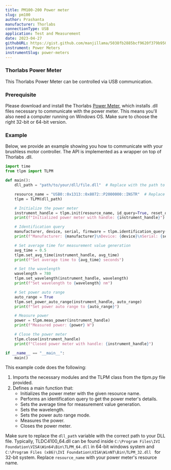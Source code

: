 ```yaml
---
title: PM100-200 Power meter
slug: pm100
author: Prashanta
manufacturer: Thorlabs
connectionType: USB
application: Test and Measurement
date: 2023-04-27
githubURL: https://gist.github.com/manjillama/5038fb2885bcf9620f379b950dde6f2c
instrument: Power Meters
instrumentSlug: power-meters
---
```

### **Thorlabs Power Meter**
This Thorlabs Power Meter can be controlled via USB communication.

### **Prerequisite**
Please download and install the Thorlabs [Power Meter](https://www.thorlabs.com/software_pages/ViewSoftwarePage.cfm?Code=PM100x), which installs .dll files necessary to communicate with the power meter. This means you'll also need a computer running on Windows OS. Make sure to choose the right 32-bit or 64-bit version. 

### **Example**
Below, we provide an example showing you how to communicate with your brushless motor controller. The API is implemented as a wrapper on top of Thorlabs .dll.

```python
import time
from tlpm import TLPM

def main():
    dll_path = "path/to/your/dll/file.dll"  # Replace with the path to your DLL file. TLPM_64.dll for 64-bit system and TLPM_32.dll for 32-bit system.

    resource_name = "USB0::0x1313::0x8072::P2000000::INSTR"  # Replace with your power meter's resource name
    tlpm = TLPM(dll_path)

    # Initialize the power meter
    instrument_handle = tlpm.init(resource_name, id_query=True, reset_device=True)
    print(f"Initialized power meter with handle: {instrument_handle}")

    # Identification query
    manufacturer, device, serial, firmware = tlpm.identification_query(instrument_handle)
    print(f"Manufacturer: {manufacturer}\nDevice: {device}\nSerial: {serial}\nFirmware: {firmware}")

    # Set average time for measurement value generation
    avg_time = 0.5
    tlpm.set_avg_time(instrument_handle, avg_time)
    print(f"Set average time to {avg_time} seconds")

    # Set the wavelength
    wavelength = 780
    tlpm.set_wavelength(instrument_handle, wavelength)
    print(f"Set wavelength to {wavelength} nm")

    # Set power auto range
    auto_range = True
    tlpm.set_power_auto_range(instrument_handle, auto_range)
    print(f"Set power auto range to {auto_range}")

    # Measure power
    power = tlpm.meas_power(instrument_handle)
    print(f"Measured power: {power} W")

    # Close the power meter
    tlpm.close(instrument_handle)
    print(f"Closed power meter with handle: {instrument_handle}")

if __name__ == "__main__":
    main()
```

This example code does the following:

1. Imports the necessary modules and the TLPM class from the tlpm.py file provided.
2. Defines a main function that:
    - Initializes the power meter with the given resource name.
    - Performs an identification query to get the power meter's details.
    - Sets the average time for measurement value generation.
    - Sets the wavelength.
    - Sets the power auto range mode.
    - Measures the power.
    - Closes the power meter.

Make sure to replace the `dll_path` variable with the correct path to your DLL file. Typically, TLDC4100_64.dll can be found inside `C:\Program Files\IVI Foundation\VISA\Win64\Bin\TLPM_64.dll` in 64-bit windows system and `C:\Program Files (x86)\IVI Foundation\VISA\WinNT\Bin\TLPM_32.dll ` for 32-bit system. Replace `resource_name` with your power meter's resource name.


